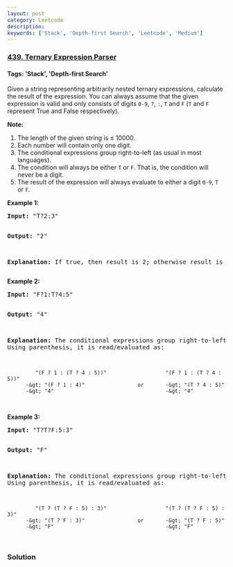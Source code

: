 ```yaml
---
layout: post
category: Leetcode
description: 
keywords: ['Stack', 'Depth-first Search', 'Leetcode', 'Medium']
---
```

### [439. Ternary Expression Parser](https://leetcode.com/problems/ternary-expression-parser)

#### Tags: 'Stack', 'Depth-first Search'

<div class="content__u3I1 question-content__JfgR"><div><p>Given a string representing arbitrarily nested ternary expressions, calculate the result of the expression. You can always assume that the given expression is valid and only consists of digits <code>0-9</code>, <code>?</code>, <code>:</code>, <code>T</code> and <code>F</code> (<code>T</code> and <code>F</code> represent True and False respectively).

</p><p><b>Note:</b>
</p><ol>
<li>The length of the given string is ≤ 10000.</li>
<li>Each number will contain only one digit.</li>
<li>The conditional expressions group right-to-left (as usual in most languages).</li>
<li>The condition will always be either <code>T</code> or <code>F</code>. That is, the condition will never be a digit.</li>
<li>The result of the expression will always evaluate to either a digit <code>0-9</code>, <code>T</code> or <code>F</code>.</li>
</ol>
<p></p>
<p>
<b>Example 1:</b>
</p><pre><b>Input:</b> "T?2:3"

<b>Output:</b> "2"

<b>Explanation:</b> If true, then result is 2; otherwise result is 3.
</pre>
<p></p>
<p>
<b>Example 2:</b>
</p><pre><b>Input:</b> "F?1:T?4:5"

<b>Output:</b> "4"

<b>Explanation:</b> The conditional expressions group right-to-left. Using parenthesis, it is read/evaluated as:

             "(F ? 1 : (T ? 4 : 5))"                   "(F ? 1 : (T ? 4 : 5))"
          -&gt; "(F ? 1 : 4)"                 or       -&gt; "(T ? 4 : 5)"
          -&gt; "4"                                    -&gt; "4"
</pre>
<p></p>
<p>
<b>Example 3:</b>
</p><pre><b>Input:</b> "T?T?F:5:3"

<b>Output:</b> "F"

<b>Explanation:</b> The conditional expressions group right-to-left. Using parenthesis, it is read/evaluated as:

             "(T ? (T ? F : 5) : 3)"                   "(T ? (T ? F : 5) : 3)"
          -&gt; "(T ? F : 3)"                 or       -&gt; "(T ? F : 5)"
          -&gt; "F"                                    -&gt; "F"
</pre>
<p></p></div></div>

### Solution
